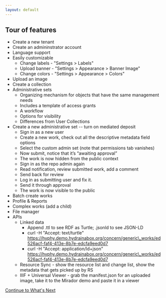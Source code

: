 ```yaml
---
layout: default
---
```


## Tour of features
* Create a new tenant
* Create an admininstrator account
* Language support
* Easily customizable
  * Change labels - "Settings > Labels"
  * Upload banner - "Settings > Appearance > Banner Image"
  * Change colors - "Settings > Appearance > Colors"
* Upload an image
* Create a collection
* Administrative sets
  * Organizing mechanism for objects that have the same management needs
  * Includes a template of access grants
  * A workflow
  * Options for visibility
  * Differences from User Collections
* Create a new administrative set -- turn on mediated deposit
  * Sign in as a new user
  * Create a new work, check out all the descriptive metadata field options
  * Select the custom admin set (note that permissions tab vanishes)
  * Now submit, notice that it’s “awaiting approval”
  * The work is now hidden from the public context
  * Sign in as the repo admin again
  * Read notification, review submitted work, add a comment
  * Send back for review
  * Log in as submitting user and fix it.
  * Send it through approval
  * The work is now visible to the public
* Batch create works
* Profile & Reports
* Complex works (add a child)
* File manager
* APIs
  * Linked data
    * Append .ttl to see RDF as Turtle; .jsonld to see JSON-LD
    * curl -H "Accept: text/turtle" https://hyphy.demo.hydrainabox.org/concern/generic\_works/ed526acf-faf4-413e-8b7e-edcfa9eed0d7
    * curl -H "Accept: application/ld+json" https://hyphy.demo.hydrainabox.org/concern/generic\_works/ed526acf-faf4-413e-8b7e-edcfa9eed0d7
  * Resource Sync - show the resource list and change list, show the metadata that gets picked up by RS
  * IIIF + Universal Viewer - grab the manifest.json for an uploaded image, take it to the Mirador demo and paste it in a viewer

[Continue to What's Next](whats_next.md)
